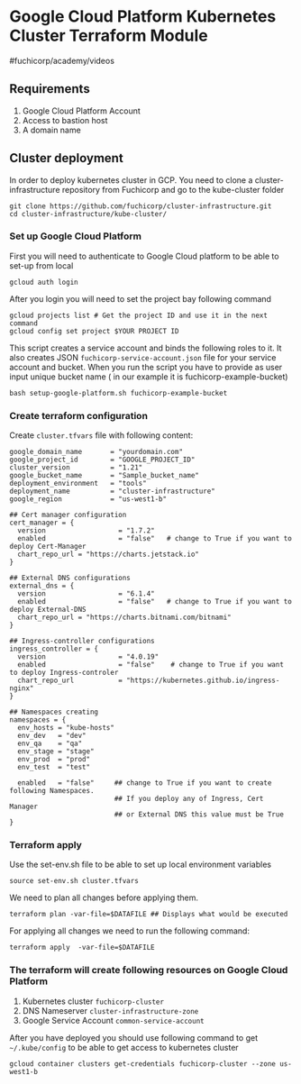 # Google Cloud Platform Kubernetes Cluster Terraform Module
#fuchicorp/academy/videos


## Requirements
1. Google Cloud Platform Account
2. Access to bastion host
3. A domain name


## Cluster deployment
In order to deploy kubernetes cluster in GCP. You need to clone a cluster-infrastructure repository from Fuchicorp and go to the kube-cluster folder 
```
git clone https://github.com/fuchicorp/cluster-infrastructure.git
cd cluster-infrastructure/kube-cluster/
```



### Set up Google Cloud Platform 
First you will need to authenticate to Google Cloud platform to be able to set-up from local
```
gcloud auth login
```

After you login you will need to set the project bay following command
```
gcloud projects list # Get the project ID and use it in the next command
gcloud config set project $YOUR PROJECT ID 
```

This script creates a service account and binds the following roles to it. It also creates JSON `fuchicorp-service-account.json` file for your service account and bucket. When you run the script you have to provide as user input unique bucket name ( in our example it is fuchicorp-example-bucket)
```
bash setup-google-platform.sh fuchicorp-example-bucket
```



### Create terraform configuration 
Create `cluster.tfvars` file with following content:
```
google_domain_name       = "yourdomain.com"
google_project_id        = "GOOGLE_PROJECT_ID"
cluster_version          = "1.21"
google_bucket_name       = "Sample_bucket_name"
deployment_environment   = "tools"
deployment_name          = "cluster-infrastructure"
google_region            = "us-west1-b"

## Cert manager configuration 
cert_manager = {
  version                  = "1.7.2"
  enabled                  = "false"   # change to True if you want to deploy Cert-Manager
  chart_repo_url = "https://charts.jetstack.io"
}

## External DNS configurations
external_dns = {
  version                  = "6.1.4"
  enabled                  = "false"   # change to True if you want to deploy External-DNS
  chart_repo_url = "https://charts.bitnami.com/bitnami"
}

## Ingress-controller configurations
ingress_controller = {
  version                  = "4.0.19"
  enabled                  = "false"    # change to True if you want to deploy Ingress-controler
  chart_repo_url           = "https://kubernetes.github.io/ingress-nginx"
}

## Namespaces creating 
namespaces = {
  env_hosts = "kube-hosts"
  env_dev   = "dev"
  env_qa    = "qa"
  env_stage = "stage"
  env_prod  = "prod"
  env_test  = "test"
  
  enabled   = "false"     ## change to True if you want to create following Namespaces. 
                          ## If you deploy any of Ingress, Cert Manager                   
                          ## or External DNS this value must be True
}
```



### Terraform apply 
Use the set-env.sh file to be able to set up local environment variables
```    
source set-env.sh cluster.tfvars
```

We need to plan all changes before applying them. 
```
terraform plan -var-file=$DATAFILE ## Displays what would be executed
```

For applying all changes we need to run the following command:
```
terraform apply  -var-file=$DATAFILE
```



### The terraform will create following resources on Google Cloud Platform
1. Kubernetes cluster  `fuchicorp-cluster`
2. DNS Nameserver   `cluster-infrastructure-zone`
3. Google Service Account `common-service-account`

After you have deployed you should use following command to get `~/.kube/config` to be able to get access to kubernetes cluster
```
gcloud container clusters get-credentials fuchicorp-cluster --zone us-west1-b
```

